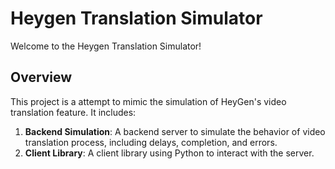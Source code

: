 # Heygen Translation Simulator

Welcome to the Heygen Translation Simulator! 

## Overview
This project is a attempt to mimic the simulation of HeyGen's video translation feature. It includes:
1. **Backend Simulation**: A backend server to simulate the behavior of video translation process, including delays, completion, and errors.
2. **Client Library**: A client library using Python to interact with the server.

